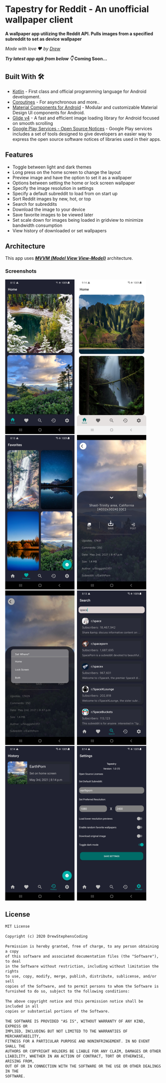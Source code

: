 # Tapestry for Reddit - An unofficial wallpaper client
**A wallpaper app utilizing the Reddit API.  Pulls images from a specified subreddit to set as device wallpaper**

*Made with love ❤️ by [Drew](https://github.com/DrewStephensCoding)*

***Try latest app apk from below 👇***
**Coming Soon...**

## Built With 🛠
- [Kotlin](https://kotlinlang.org/) - First class and official programming language for Android development.
- [Coroutines](https://kotlinlang.org/docs/reference/coroutines-overview.html) - For asynchronous and more..
- [Material Components for Android](https://github.com/material-components/material-components-android) - Modular and customizable Material Design UI components for Android.
- [Glide v4](https://bumptech.github.io/glide/) - A fast and efficient image loading library for Android focused on smooth scrolling
- [Google Play Services - Open Source Notices](https://developers.google.com/android/guides/opensource) - Google Play services includes a set of tools designed to give developers an easier way to express the open source software notices of libraries used in their apps.

## Features
- Toggle between light and dark themes
- Long press on the home screen to change the layout
- Preview image and have the option to set it as a wallpaper
- Options between setting the home or lock screen wallpaper
- Specify the image resolution in settings
- Specify a default subreddit to load from on start up
- Sort Reddit images by new, hot, or top
- Search for subreddits
- Download the image to your device
- Save favorite images to be viewed later
- Set scale down for images being loaded in gridview to minimize bandwidth consumption
- View history of downloaded or set wallpapers

## Architecture 
This app uses [***MVVM (Model View View-Model)***](https://developer.android.com/jetpack/docs/guide#recommended-app-arch) architecture.

### Screenshots
<img src="screenshots/Tapestry-home-dark.jpg" height="495" width="223">&nbsp;  <img src="screenshots/Tapestry-home-light.jpg" height="495" width="223">&nbsp;  <img src="screenshots/Tapestry-favorites.jpg" height="495" width="223">&nbsp;  <img src="screenshots/Tapesty-favorites_data.jpg" height="495" width="223">&nbsp;  <img src="screenshots/Tapestry-set_wallpaper.jpg" height="495" width="223">&nbsp;  <img src="screenshots/Tapestry-search.jpg" height="495" width="223">&nbsp;  <img src="screenshots/Tapestry-history.jpg" height="495" width="223">&nbsp;  <img src="screenshots/Tapestry-settings.jpg" height="495" width="223">

## License
```
MIT License

Copyright (c) 2020 DrewStephensCoding

Permission is hereby granted, free of charge, to any person obtaining a copy
of this software and associated documentation files (the "Software"), to deal
in the Software without restriction, including without limitation the rights
to use, copy, modify, merge, publish, distribute, sublicense, and/or sell
copies of the Software, and to permit persons to whom the Software is
furnished to do so, subject to the following conditions:

The above copyright notice and this permission notice shall be included in all
copies or substantial portions of the Software.

THE SOFTWARE IS PROVIDED "AS IS", WITHOUT WARRANTY OF ANY KIND, EXPRESS OR
IMPLIED, INCLUDING BUT NOT LIMITED TO THE WARRANTIES OF MERCHANTABILITY,
FITNESS FOR A PARTICULAR PURPOSE AND NONINFRINGEMENT. IN NO EVENT SHALL THE
AUTHORS OR COPYRIGHT HOLDERS BE LIABLE FOR ANY CLAIM, DAMAGES OR OTHER
LIABILITY, WHETHER IN AN ACTION OF CONTRACT, TORT OR OTHERWISE, ARISING FROM,
OUT OF OR IN CONNECTION WITH THE SOFTWARE OR THE USE OR OTHER DEALINGS IN THE
SOFTWARE.
```
